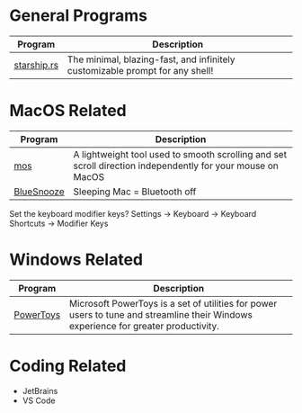 # General Programs
| Program | Description |
| --- | --- |
| [starship.rs](https://starship.rs/) | The minimal, blazing-fast, and infinitely customizable prompt for any shell! |

# MacOS Related

| Program | Description |
| --- | --- |
| [mos](https://mos.caldis.me/) | A lightweight tool used to smooth scrolling and set scroll direction independently for your mouse on MacOS |
| [BlueSnooze](https://github.com/odlp/bluesnooze) | Sleeping Mac = Bluetooth off |

Set the keyboard modifier keys? Settings -> Keyboard -> Keyboard Shortcuts -> Modifier Keys


# Windows Related
| Program | Description |
| --- | --- |
|[PowerToys](https://docs.microsoft.com/en-us/windows/powertoys/)|Microsoft PowerToys is a set of utilities for power users to tune and streamline their Windows experience for greater productivity.|

# Coding Related
- JetBrains
- VS Code
